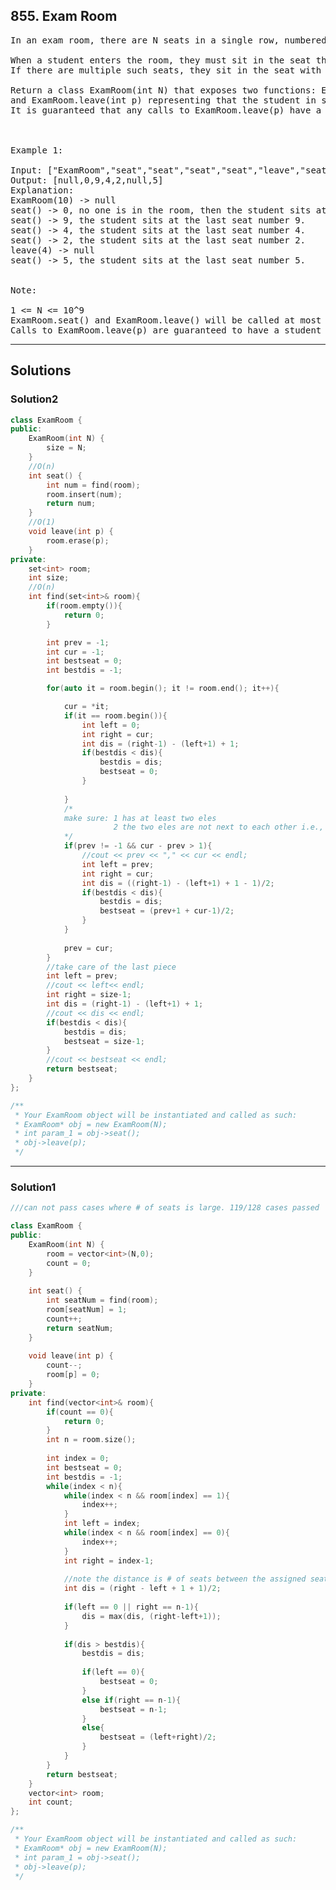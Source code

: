 ## 855. Exam Room
<pre>
In an exam room, there are N seats in a single row, numbered 0, 1, 2, ..., N-1.

When a student enters the room, they must sit in the seat that maximizes the distance to the closest person.  
If there are multiple such seats, they sit in the seat with the lowest number.  (Also, if no one is in the room, then the student sits at seat number 0.)

Return a class ExamRoom(int N) that exposes two functions: ExamRoom.seat() returning an int representing what seat the student sat in, 
and ExamRoom.leave(int p) representing that the student in seat number p now leaves the room.  
It is guaranteed that any calls to ExamRoom.leave(p) have a student sitting in seat p.

 

Example 1:

Input: ["ExamRoom","seat","seat","seat","seat","leave","seat"], [[10],[],[],[],[],[4],[]]
Output: [null,0,9,4,2,null,5]
Explanation:
ExamRoom(10) -> null
seat() -> 0, no one is in the room, then the student sits at seat number 0.
seat() -> 9, the student sits at the last seat number 9.
seat() -> 4, the student sits at the last seat number 4.
seat() -> 2, the student sits at the last seat number 2.
leave(4) -> null
seat() -> 5, the student sits at the last seat number 5.
​​​​​​​

Note:

1 <= N <= 10^9
ExamRoom.seat() and ExamRoom.leave() will be called at most 10^4 times across all test cases.
Calls to ExamRoom.leave(p) are guaranteed to have a student currently sitting in seat number p.
</pre>

-------------------------------------

## Solutions
### Solution2
```c++
class ExamRoom {
public:
    ExamRoom(int N) {
        size = N;
    }
    //O(n)
    int seat() {
        int num = find(room);
        room.insert(num);
        return num;
    }
    //O(1)
    void leave(int p) {
        room.erase(p);
    }
private:
    set<int> room;
    int size;
    //O(n)
    int find(set<int>& room){
        if(room.empty()){
            return 0;
        }

        int prev = -1;
        int cur = -1;
        int bestseat = 0;
        int bestdis = -1;

        for(auto it = room.begin(); it != room.end(); it++){

            cur = *it;
            if(it == room.begin()){
                int left = 0;
                int right = cur;
                int dis = (right-1) - (left+1) + 1;
                if(bestdis < dis){
                    bestdis = dis;
                    bestseat = 0;
                }
                
            }
            /*
            make sure: 1 has at least two eles
                       2 the two eles are not next to each other i.e., the distance between them is > 1
            */
            if(prev != -1 && cur - prev > 1){
                //cout << prev << "," << cur << endl;
                int left = prev;
                int right = cur;
                int dis = ((right-1) - (left+1) + 1 - 1)/2; 
                if(bestdis < dis){
                    bestdis = dis;
                    bestseat = (prev+1 + cur-1)/2;
                } 
            }
            
            prev = cur;
        }
        //take care of the last piece
        int left = prev;
        //cout << left<< endl;
        int right = size-1;
        int dis = (right-1) - (left+1) + 1;   
        //cout << dis << endl;
        if(bestdis < dis){
            bestdis = dis;
            bestseat = size-1;
        }
        //cout << bestseat << endl;
        return bestseat;
    }
};

/**
 * Your ExamRoom object will be instantiated and called as such:
 * ExamRoom* obj = new ExamRoom(N);
 * int param_1 = obj->seat();
 * obj->leave(p);
 */
```
-------------------------------------------------------------
### Solution1

```c++
///can not pass cases where # of seats is large. 119/128 cases passed

class ExamRoom {
public:
    ExamRoom(int N) {
        room = vector<int>(N,0);
        count = 0;
    }
    
    int seat() {
        int seatNum = find(room);
        room[seatNum] = 1;
        count++;
        return seatNum;
    }
    
    void leave(int p) {
        count--;
        room[p] = 0;
    }
private:
    int find(vector<int>& room){
        if(count == 0){
            return 0;
        }
        int n = room.size();
        
        int index = 0;
        int bestseat = 0;
        int bestdis = -1;
        while(index < n){
            while(index < n && room[index] == 1){
                index++;
            }
            int left = index;
            while(index < n && room[index] == 0){
                index++;
            }
            int right = index-1;
            
            //note the distance is # of seats between the assigned seat to the seat of closest person
            int dis = (right - left + 1 + 1)/2;
            
            if(left == 0 || right == n-1){
                dis = max(dis, (right-left+1));
            }
            
            if(dis > bestdis){
                bestdis = dis;
                
                if(left == 0){
                    bestseat = 0;
                }
                else if(right == n-1){
                    bestseat = n-1;
                }
                else{
                    bestseat = (left+right)/2;
                }
            }
        }
        return bestseat;
    }
    vector<int> room;
    int count;
};

/**
 * Your ExamRoom object will be instantiated and called as such:
 * ExamRoom* obj = new ExamRoom(N);
 * int param_1 = obj->seat();
 * obj->leave(p);
 */

```
